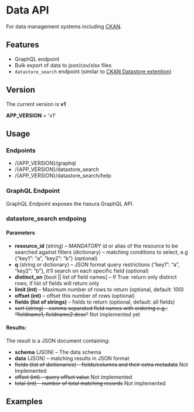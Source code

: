 # Data API

For data management systems including [CKAN](https://ckan.org/).

## Features

- GraphQL endpoint
- Bulk export of data to json/csv/xlsx files
- `datastore_search` endpoint (similar to [CKAN Datastore extention](https://docs.ckan.org/en/latest/maintaining/datastore.html))

## Version

The current version is **v1**

**APP_VERSION** = 'v1'

## Usage

### Endpoints

- /{APP_VERSION}/graphql
- /{APP_VERSION}/datastore_search
- /{APP_VERSION}/datastore_search/help

### GraphQL Endpoint

GraphQL Endpoint exposes the hasura GraphQL API.

### datastore_search endpoing

#### Parameters

- **resource_id** (string) – _MANDATORY_ id or alias of the resource to be searched against
  filters (dictionary) – matching conditions to select, e.g {“key1”: “a”, “key2”: “b”} (optional)
- **q** (string or dictionary) – JSON format query restrictions {“key1”: “a”, “key2”: “b”}, it’ll search on each specific field (optional)
- **distinct_on** [bool || list of field names] – If True: return only distinct rows, if list of fields will return only
- **limit (int)** – Maximum number of rows to return (optional, default: 100)
- **offset (int)** – offset this number of rows (optional)
- **fields (list of strings)** – fields to return (optional, default: all fields)
- ~~sort (string) – comma separated field names with ordering e.g.: “fieldname1, fieldname2 desc”~~ Not implemented yet

#### Results:

The result is a JSON document containing:

- **schema** (JSON) – The data schema
- **data** (JSON) – matching results in JSON format
- ~~fields (list of dictionaries) – fields/columns and their extra metadata~~ Not Implemented
- ~~offset (int) – query offset value~~ Not implemented
- ~~total (int) – number of total matching records~~ Not implemented

## Examples
